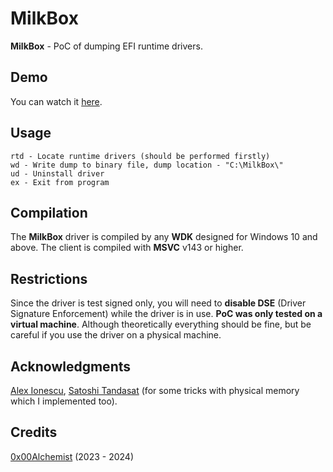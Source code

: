 # MilkBox
**MilkBox** - PoC of dumping EFI runtime drivers.

## Demo
You can watch it [here](https://youtu.be/XoXePiKZJYY).

## Usage
```
rtd - Locate runtime drivers (should be performed firstly)
wd - Write dump to binary file, dump location - "C:\MilkBox\"
ud - Uninstall driver
ex - Exit from program
```

## Compilation
The **MilkBox** driver is compiled by any **WDK** designed for Windows 10 and above. The client is compiled with **MSVC** v143 or higher.

## Restrictions
Since the driver is test signed only, you will need to **disable DSE** (Driver Signature Enforcement) while the driver is in use.
**PoC was only tested on a virtual machine**. Although theoretically everything should be fine, but be careful if you use the driver on a physical machine.

## Acknowledgments
[Alex Ionescu](http://publications.alex-ionescu.com/Recon/ReconBru%202017%20-%20Getting%20Physical%20with%20USB%20Type-C,%20Windows%2010%20RAM%20Forensics%20and%20UEFI%20Attacks.pdf), [Satoshi Tandasat](https://standa-note.blogspot.com/2020/12/experiment-in-extracting-runtime.html) (for some tricks with physical memory which I implemented too).

## Credits
[0x00Alchemist](https://github.com/0x00Alchemist) (2023 - 2024)